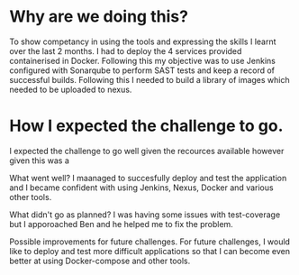 # Why are we doing this?

To show competancy in using the tools and expressing the skills I learnt over the last 2 months.
I had to deploy the 4 services provided containerised in Docker. Following this my objective was
to use Jenkins configured with Sonarqube to perform SAST tests and keep a record of successful
builds. Following this I needed to build a library of images which needed to be uploaded to nexus.

# How I expected the challenge to go.
I expected the challenge to go well given the recources available however given this was a  

What went well?
I maanaged to succesfully deploy and test the application and I became confident with using Jenkins, Nexus, Docker and various other tools.

What didn't go as planned?
I was having some issues with test-coverage but I apporoached Ben and he helped me to fix the problem.

Possible improvements for future challenges.
For future challenges, I would like to deploy and test more difficult applications so that I can become even better at using Docker-compose and other tools.
